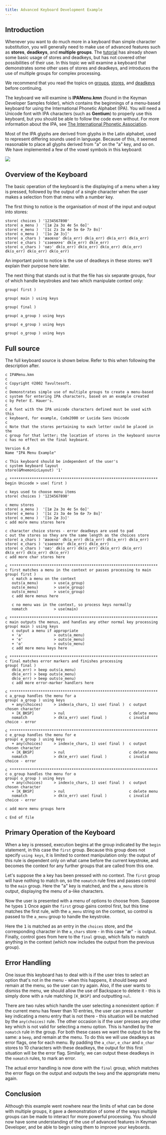 ```yaml
---
title: Advanced Keyboard Development Example
---
```


## Introduction

Whenever you want to do much more in a keyboard than simple character
substitution, you will generally need to make use of advanced features
such as **stores**, **deadkeys**, and **multiple groups**. The [tutorial](tutorial)
has already shown some basic usage of stores and deadkeys, but has not
covered other possibilities of their use. In this topic we will examine
a keyboard that demonstrates some other uses of stores and deadkeys, and
introduces the use of multiple groups for complex processing.

We recommend that you read the topics on
[groups](/developer/language/guide/groups),
[stores](/developer/language/guide/stores), and
[deadkeys](/developer/language/reference/deadkey) before continuing.

The keyboard we will examine is **IPAMenu.kmn** (found in the Keyman
Developer Samples folder), which contains the beginnings of a menu-based
keyboard for using the International Phonetic Alphabet (IPA). You will
need a Unicode font with IPA characters (such as **Gentium**) to
properly use this keyboard, but you should be able to follow the code
even without. For more information about the IPA, see [The International
Phonetic
Association](https://www.internationalphoneticassociation.org/).

Most of the IPA glyphs are derived from glyphs in the Latin alphabet,
used to represent differing sounds used in language. Because of this, it
seemed reasonable to place all glyphs derived from "a" on the "a" key,
and so on. We have implemented a few of the vowel symbols in this keyboard:

![](../../images/ipa.gif)


## Overview of the Keyboard

The basic operation of the keyboard is the displaying of a menu when a
key is pressed, followed by the output of a single character when the
user makes a selection from that menu with a number key.

The first thing to notice is the organisation of most of the input and
output into stores:

```keyman
store( choices ) '1234567890'
store( a_menu )  '[1æ 2a 3ɑ 4ɐ 5ʌ 6ɒ]'
store( e_menu )  '[1ɛ 2ɜ 3ə 4e 5ɘ 6ɚ 7ɝ 8ɞ]'
store( o_menu )  '[1o 2ø 3ɔ]'
store( a_chars ) 'æaɑɐʌɒ' dk(a_err) dk(a_err) dk(a_err) dk(a_err)
store( e_chars ) 'ɛɜəeɘɚɝɞ' dk(e_err) dk(e_err)
store( o_chars ) 'oøɔ' dk(o_err) dk(o_err) dk(o_err) dk(o_err) dk(o_err) dk(o_err) dk(o_err)
```

An important point to notice is the use of deadkeys in these stores:
we'll explain their purpose here later.

The next thing that stands out is that the file has six separate groups,
four of which handle keystrokes and two which manipulate context only:

```keyman
group( first )

group( main ) using keys

group( final )

group( a_group ) using keys

group( e_group ) using keys

group( o_group ) using keys
```

## Full source

The full keyboard source is shown below. Refer to this when following
the description after.

```keyman
c IPAMenu.kmn
c
c Copyright ©2002 Tavultesoft.
c
c Demonstrates simple use of multiple groups to create a menu-based
c system for entering IPA characters, based on an example created
c by Peter E. Hauer's.
c
c A font with the IPA unicode characters defined must be used with this
c keyboard, for example, Code2000 or Lucida Sans Unicode
c
c Note that the stores pertaining to each letter could be placed in the
c group for that letter; the location of stores in the keyboard source
c has no effect on the final keyboard.

Version 6.0
Name "IPA Menu Example"

c This keyboard should be independent of the user's
c system keyboard layout
store(&MnemonicLayout) '1'

c *******************************************************************
begin Unicode > use( first )

c keys used to choose menu items
store( choices ) '1234567890'

c menu stores
store( a_menu )  '[1æ 2a 3ɑ 4ɐ 5ʌ 6ɒ]'
store( e_menu )  '[1ɛ 2ɜ 3ə 4e 5ɘ 6ɚ 7ɝ 8ɞ]'
store( o_menu )  '[1o 2ø 3ɔ]'
c add more menu stores here

c character choice stores - error deadkeys are used to pad
c out the stores so they are the same length as the choices store
store( a_chars ) 'æaɑɐʌɒ' dk(a_err) dk(a_err) dk(a_err) dk(a_err)
store( e_chars ) 'ɛɜəeɘɚɝɞ' dk(e_err) dk(e_err)
store( o_chars ) 'oøɔ' dk(o_err) dk(o_err) dk(o_err) dk(o_err) dk(o_err) dk(o_err) dk(o_err)
c add more char stores here

c *******************************************************************
c first matches a menu in the context or passes processing to main
group( first )
   c match a menu on the context
   outs(a_menu)       > use(a_group)
   outs(e_menu)       > use(e_group)
   outs(o_menu)       > use(o_group)
   c add more menus here

   c no menu was in the context, so process keys normally
   nomatch            > use(main)

c *******************************************************************
c main outputs the menus, and handles any other normal key processing
group( main ) using keys
   c output a menu if appropriate
   + 'a'              > outs(a_menu)
   + 'e'              > outs(e_menu)
   + 'o'              > outs(o_menu)
   c add more menu keys here

c *******************************************************************
c final matches error markers and finishes processing
group( final )
   dk(a_err) > beep outs(a_menu)
   dk(e_err) > beep outs(e_menu)
   dk(o_err) > beep outs(o_menu)
   c add more error-marker handlers here

c *******************************************************************
c a_group handles the menu for a
group( a_group ) using keys
   + any(choices)     > index(a_chars, 1) use( final )  c output chosen character
   + [K_BKSP]         > nul                             c delete menu
   nomatch            > dk(a_err) use( final )          c invalid choice - error

c *******************************************************************
c e_group handles the menu for e
group( e_group ) using keys
   + any(choices)     > index(e_chars, 1) use( final )  c output chosen character
   + [K_BKSP]         > nul                             c delete menu
   nomatch            > dk(e_err) use( final )          c invalid choice - error

c *******************************************************************
c o_group handles the menu for o
group( o_group ) using keys
   + any(choices)     > index(o_chars, 1) use( final )  c output chosen character
   + [K_BKSP]         > nul                             c delete menu
   nomatch            > dk(o_err) use( final )          c invalid choice - error

c add more menu groups here

c End of file
```

## Primary Operation of the Keyboard

When a key is pressed, execution begins at the group indicated by the
`begin` statement, in this case the `first` group. Because this group
does not specify `using keys`, it is limited to context manipulation
only: the output of this rule is dependent only on what came before the
current keystroke, and becomes the context for any further groups that
are called from this one.

Let's suppose the <kbd>a</kbd> key has been pressed with no context. The `first` group will have nothing to match on, so the
`nomatch` rule fires and passes control to the `main` group. Here the
"a" key is matched, and the `a_menu` store is output, displaying the
menu of a-like characters.

Now the user is presented with a menu of options to choose from. Suppose
he types <kbd>1</kbd> Once again the `first` group gains
control first, but this time matches the first rule, with the `a_menu`
string on the context, so control is passed to the `a_menu` group to
handle the keystroke.

Here the <kbd>1</kbd> is matched as an entry in the `choices` store, and the corresponding character in the
`a_chars` store - in this case "æ" - is output. Finally, control goes
from here to the `final` group, which fails to match anything in the
context (which now includes the output from the previous group).

## Error Handling

One issue this keyboard has to deal with is if the user tries to select
an option that's not in the menu - when this happens, it should beep and
remain at the menu, so the user can try again. Also, if the user wants
to dismiss the menu, we should allow the use of Backspace to delete it -
this is simply done with a rule matching `[K_BKSP]` and outputting
`nul`.

There are two rules which handle the user selecting a nonexistent
option: if the current menu has fewer than 10 entries, the user can
press a number key indicating a menu entry that is not there - this
situation will be matched by the `any(choices)` rule. The other occasion
is if the user presses any other key which is not valid for selecting a
menu option. This is handled by the `nomatch` rule in the group. For
both these cases we want the output to be the same: a `beep`, and remain
at the menu. To do this we will use deadkeys as error flags, one for
each menu. By padding the `a_char`, `e_char` and `o_char` stores to 10
characters with these deadkeys, the output for this first situation will
be the error flag. Similarly, we can output these deadkeys in the
`nomatch` rules, to mark an error.

The actual error handling is now done with the `final` group, which
matches the error flags on the output and outputs the `beep` and the
appropriate menu again.

## Conclusion

Although this example went nowhere near the limits of what can be done
with multiple groups, it gave a demonstration of some of the ways
multiple groups can be made to interact for more powerful processing.
You should now have some understanding of the use of advanced features
in Keyman Developer, and be able to begin using them to improve your
keyboards.